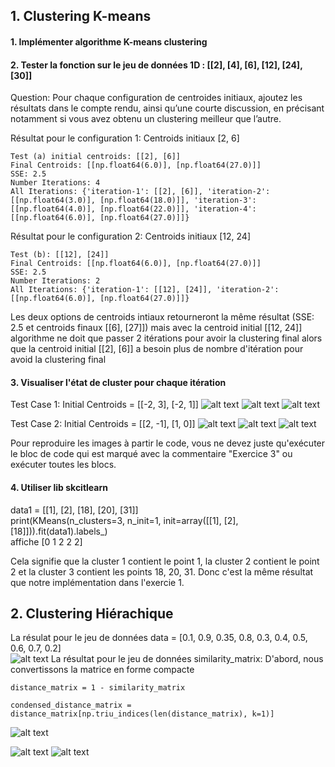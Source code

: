 ## 1. Clustering K-means
#### 1. Implémenter algorithme K-means clustering

#### 2. Tester la fonction sur le jeu de données 1D : [[2], [4], [6], [12], [24], [30]]
Question: Pour chaque configuration de centroides initiaux, ajoutez les résultats dans le compte rendu,    ainsi qu’une courte discussion, en précisant notamment si vous avez obtenu un clustering meilleur que l’autre.

Résultat pour le configuration 1: Centroids initiaux [2, 6]
```
Test (a) initial centroids: [[2], [6]]
Final Centroids: [[np.float64(6.0)], [np.float64(27.0)]]
SSE: 2.5
Number Iterations: 4
All Iterations: {'iteration-1': [[2], [6]], 'iteration-2': [[np.float64(3.0)], [np.float64(18.0)]], 'iteration-3': [[np.float64(4.0)], [np.float64(22.0)]], 'iteration-4': [[np.float64(6.0)], [np.float64(27.0)]]}
```

Résultat pour le configuration 2: Centroids initiaux [12, 24]
```
Test (b): [[12], [24]]
Final Centroids: [[np.float64(6.0)], [np.float64(27.0)]]
SSE: 2.5
Number Iterations: 2
All Iterations: {'iteration-1': [[12], [24]], 'iteration-2': [[np.float64(6.0)], [np.float64(27.0)]]}
```

Les deux options de centroids intiaux retourneront la même résultat (SSE: 2.5 et centroids finaux [[6], [27]]) mais avec la centroid initial [[12, 24]] algorithme ne doit que passer 2 itérations pour 
avoir la clustering final alors que la centroid initial [[2], [6]] a besoin plus de nombre d'itération
pour avoid la clustering final
#### 3. Visualiser l'état de cluster pour chaque itération
Test Case 1: Initial Centroids = [[-2, 3], [-2, 1]]
![alt text](image.png)
![alt text](image-1.png)
![alt text](image-2.png)

Test Case 2: Initial Centroids = [[2, -1], [1, 0]]
![alt text](image-3.png)
![alt text](image-4.png)
![alt text](image-5.png)

Pour reproduire les images à partir le code, vous ne devez juste qu'exécuter le bloc de code qui est
marqué avec la commentaire "Exercice 3" ou exécuter toutes les blocs.

#### 4. Utiliser lib skcitlearn
data1 = [[1], [2], [18], [20], [31]]  
print(KMeans(n_clusters=3, n_init=1, init=array([[1], [2], [18]])).fit(data1).labels_)  
affiche [0 1 2 2 2]  

Cela signifie que la cluster 1 contient le point 1, la cluster 2 contient le point 2 et la cluster 3
contient les points 18, 20, 31. Donc c'est la même résultat que notre implémentation dans l'exercie 1.

## 2. Clustering Hiérachique
La résulat pour le jeu de données data = [0.1, 0.9, 0.35, 0.8, 0.3, 0.4, 0.5, 0.6, 0.7, 0.2]  
![alt text](image-8.png)
La résultat pour le jeu de données similarity_matrix:
D'abord, nous convertissons la matrice en forme compacte
```
distance_matrix = 1 - similarity_matrix

condensed_distance_matrix = distance_matrix[np.triu_indices(len(distance_matrix), k=1)]
```
![alt text](image-9.png)


![alt text](image-6.png)
![alt text](image-7.png)